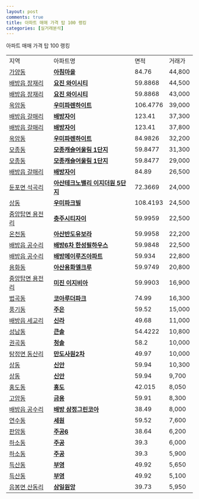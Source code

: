 ```yaml
---
layout: post
comments: true
title: 아파트 매매 가격 탑 100 랭킹
categories: [실거래분석]
---
```


아파트 매매 가격 탑 100 랭킹

<table>
  <tr>
    <td>지역</td>
    <td>아파트명</td>
    <td>면적</td>
    <td>거래가</td>
  </tr>

  <tr>
    <td><a href="/실거래가/2021/06/14/30110.html">가양동</a></td>
    <td style="font-weight: bold;"><a href="https://search.naver.com/search.naver?query=가양동 아침마을">아침마을</a></td>
    <td>84.76</td>
    <td>44,800</td>
  </tr>

  <tr>
    <td><a href="/실거래가/2021/06/14/44200.html">배방읍 장재리</a></td>
    <td style="font-weight: bold;"><a href="https://search.naver.com/search.naver?query=배방읍 장재리 요진 와이시티">요진 와이시티</a></td>
    <td>59.8868</td>
    <td>44,500</td>
  </tr>

  <tr>
    <td><a href="/실거래가/2021/06/14/44200.html">배방읍 장재리</a></td>
    <td style="font-weight: bold;"><a href="https://search.naver.com/search.naver?query=배방읍 장재리 요진 와이시티">요진 와이시티</a></td>
    <td>59.8868</td>
    <td>43,000</td>
  </tr>

  <tr>
    <td><a href="/실거래가/2021/06/14/46110.html">옥암동</a></td>
    <td style="font-weight: bold;"><a href="https://search.naver.com/search.naver?query=옥암동 우미파렌하이트">우미파렌하이트</a></td>
    <td>106.4776</td>
    <td>39,000</td>
  </tr>

  <tr>
    <td><a href="/실거래가/2021/06/14/44200.html">배방읍 갈매리</a></td>
    <td style="font-weight: bold;"><a href="https://search.naver.com/search.naver?query=배방읍 갈매리 배방자이">배방자이</a></td>
    <td>123.41</td>
    <td>37,300</td>
  </tr>

  <tr>
    <td><a href="/실거래가/2021/06/14/44200.html">배방읍 갈매리</a></td>
    <td style="font-weight: bold;"><a href="https://search.naver.com/search.naver?query=배방읍 갈매리 배방자이">배방자이</a></td>
    <td>123.41</td>
    <td>37,800</td>
  </tr>

  <tr>
    <td><a href="/실거래가/2021/06/14/46110.html">옥암동</a></td>
    <td style="font-weight: bold;"><a href="https://search.naver.com/search.naver?query=옥암동 우미파렌하이트">우미파렌하이트</a></td>
    <td>84.9826</td>
    <td>32,200</td>
  </tr>

  <tr>
    <td><a href="/실거래가/2021/06/14/44200.html">모종동</a></td>
    <td style="font-weight: bold;"><a href="https://search.naver.com/search.naver?query=모종동 모종캐슬어울림 1단지">모종캐슬어울림 1단지</a></td>
    <td>59.8477</td>
    <td>31,300</td>
  </tr>

  <tr>
    <td><a href="/실거래가/2021/06/14/44200.html">모종동</a></td>
    <td style="font-weight: bold;"><a href="https://search.naver.com/search.naver?query=모종동 모종캐슬어울림 1단지">모종캐슬어울림 1단지</a></td>
    <td>59.8477</td>
    <td>29,000</td>
  </tr>

  <tr>
    <td><a href="/실거래가/2021/06/14/44200.html">배방읍 갈매리</a></td>
    <td style="font-weight: bold;"><a href="https://search.naver.com/search.naver?query=배방읍 갈매리 배방자이">배방자이</a></td>
    <td>84.89</td>
    <td>26,500</td>
  </tr>

  <tr>
    <td><a href="/실거래가/2021/06/14/44200.html">둔포면 석곡리</a></td>
    <td style="font-weight: bold;"><a href="https://search.naver.com/search.naver?query=둔포면 석곡리 아산테크노밸리 이지더원 5단지">아산테크노밸리 이지더원 5단지</a></td>
    <td>72.3669</td>
    <td>24,000</td>
  </tr>

  <tr>
    <td><a href="/실거래가/2021/06/14/46110.html">상동</a></td>
    <td style="font-weight: bold;"><a href="https://search.naver.com/search.naver?query=상동 우미파크빌">우미파크빌</a></td>
    <td>108.4193</td>
    <td>24,500</td>
  </tr>

  <tr>
    <td><a href="/실거래가/2021/06/14/43130.html">중앙탑면 용전리</a></td>
    <td style="font-weight: bold;"><a href="https://search.naver.com/search.naver?query=중앙탑면 용전리 충주시티자이">충주시티자이</a></td>
    <td>59.9959</td>
    <td>22,500</td>
  </tr>

  <tr>
    <td><a href="/실거래가/2021/06/14/44200.html">온천동</a></td>
    <td style="font-weight: bold;"><a href="https://search.naver.com/search.naver?query=온천동 아산반도유보라">아산반도유보라</a></td>
    <td>59.9958</td>
    <td>22,200</td>
  </tr>

  <tr>
    <td><a href="/실거래가/2021/06/14/44200.html">배방읍 공수리</a></td>
    <td style="font-weight: bold;"><a href="https://search.naver.com/search.naver?query=배방읍 공수리 배방6차 한성필하우스">배방6차 한성필하우스</a></td>
    <td>59.9848</td>
    <td>22,500</td>
  </tr>

  <tr>
    <td><a href="/실거래가/2021/06/14/44200.html">배방읍 공수리</a></td>
    <td style="font-weight: bold;"><a href="https://search.naver.com/search.naver?query=배방읍 공수리 배방메이루즈아파트">배방메이루즈아파트</a></td>
    <td>59.934</td>
    <td>22,800</td>
  </tr>

  <tr>
    <td><a href="/실거래가/2021/06/14/44200.html">용화동</a></td>
    <td style="font-weight: bold;"><a href="https://search.naver.com/search.naver?query=용화동 아산용화엘크루">아산용화엘크루</a></td>
    <td>59.9749</td>
    <td>20,800</td>
  </tr>

  <tr>
    <td><a href="/실거래가/2021/06/14/43130.html">중앙탑면 용전리</a></td>
    <td style="font-weight: bold;"><a href="https://search.naver.com/search.naver?query=중앙탑면 용전리 미진 이지비아">미진 이지비아</a></td>
    <td>59.9903</td>
    <td>16,900</td>
  </tr>

  <tr>
    <td><a href="/실거래가/2021/06/14/44200.html">법곡동</a></td>
    <td style="font-weight: bold;"><a href="https://search.naver.com/search.naver?query=법곡동 코아루더파크">코아루더파크</a></td>
    <td>74.99</td>
    <td>16,300</td>
  </tr>

  <tr>
    <td><a href="/실거래가/2021/06/14/44200.html">풍기동</a></td>
    <td style="font-weight: bold;"><a href="https://search.naver.com/search.naver?query=풍기동 주은">주은</a></td>
    <td>59.52</td>
    <td>15,000</td>
  </tr>

  <tr>
    <td><a href="/실거래가/2021/06/14/44200.html">배방읍 세교리</a></td>
    <td style="font-weight: bold;"><a href="https://search.naver.com/search.naver?query=배방읍 세교리 신라">신라</a></td>
    <td>49.68</td>
    <td>11,000</td>
  </tr>

  <tr>
    <td><a href="/실거래가/2021/06/14/30110.html">성남동</a></td>
    <td style="font-weight: bold;"><a href="https://search.naver.com/search.naver?query=성남동 큰솔">큰솔</a></td>
    <td>54.4222</td>
    <td>10,800</td>
  </tr>

  <tr>
    <td><a href="/실거래가/2021/06/14/44200.html">권곡동</a></td>
    <td style="font-weight: bold;"><a href="https://search.naver.com/search.naver?query=권곡동 청솔">청솔</a></td>
    <td>58.2</td>
    <td>10,000</td>
  </tr>

  <tr>
    <td><a href="/실거래가/2021/06/14/44200.html">탕정면 동산리</a></td>
    <td style="font-weight: bold;"><a href="https://search.naver.com/search.naver?query=탕정면 동산리 만도사원2차">만도사원2차</a></td>
    <td>49.97</td>
    <td>10,000</td>
  </tr>

  <tr>
    <td><a href="/실거래가/2021/06/14/46110.html">상동</a></td>
    <td style="font-weight: bold;"><a href="https://search.naver.com/search.naver?query=상동 신안">신안</a></td>
    <td>59.94</td>
    <td>10,300</td>
  </tr>

  <tr>
    <td><a href="/실거래가/2021/06/14/46110.html">상동</a></td>
    <td style="font-weight: bold;"><a href="https://search.naver.com/search.naver?query=상동 신안">신안</a></td>
    <td>59.94</td>
    <td>9,700</td>
  </tr>

  <tr>
    <td><a href="/실거래가/2021/06/14/30110.html">홍도동</a></td>
    <td style="font-weight: bold;"><a href="https://search.naver.com/search.naver?query=홍도동 홍도">홍도</a></td>
    <td>42.015</td>
    <td>8,050</td>
  </tr>

  <tr>
    <td><a href="/실거래가/2021/06/14/43150.html">고암동</a></td>
    <td style="font-weight: bold;"><a href="https://search.naver.com/search.naver?query=고암동 금용">금용</a></td>
    <td>59.91</td>
    <td>8,300</td>
  </tr>

  <tr>
    <td><a href="/실거래가/2021/06/14/44200.html">배방읍 공수리</a></td>
    <td style="font-weight: bold;"><a href="https://search.naver.com/search.naver?query=배방읍 공수리 배방 삼정그린코아">배방 삼정그린코아</a></td>
    <td>38.49</td>
    <td>8,000</td>
  </tr>

  <tr>
    <td><a href="/실거래가/2021/06/14/43130.html">연수동</a></td>
    <td style="font-weight: bold;"><a href="https://search.naver.com/search.naver?query=연수동 세원">세원</a></td>
    <td>59.52</td>
    <td>7,600</td>
  </tr>

  <tr>
    <td><a href="/실거래가/2021/06/14/30110.html">판암동</a></td>
    <td style="font-weight: bold;"><a href="https://search.naver.com/search.naver?query=판암동 주공6">주공6</a></td>
    <td>38.64</td>
    <td>6,200</td>
  </tr>

  <tr>
    <td><a href="/실거래가/2021/06/14/43150.html">하소동</a></td>
    <td style="font-weight: bold;"><a href="https://search.naver.com/search.naver?query=하소동 주공">주공</a></td>
    <td>39.3</td>
    <td>6,000</td>
  </tr>

  <tr>
    <td><a href="/실거래가/2021/06/14/43150.html">하소동</a></td>
    <td style="font-weight: bold;"><a href="https://search.naver.com/search.naver?query=하소동 주공">주공</a></td>
    <td>39.3</td>
    <td>5,900</td>
  </tr>

  <tr>
    <td><a href="/실거래가/2021/06/14/44200.html">득산동</a></td>
    <td style="font-weight: bold;"><a href="https://search.naver.com/search.naver?query=득산동 부영">부영</a></td>
    <td>49.92</td>
    <td>5,650</td>
  </tr>

  <tr>
    <td><a href="/실거래가/2021/06/14/44200.html">득산동</a></td>
    <td style="font-weight: bold;"><a href="https://search.naver.com/search.naver?query=득산동 부영">부영</a></td>
    <td>49.92</td>
    <td>5,100</td>
  </tr>

  <tr>
    <td><a href="/실거래가/2021/06/14/44200.html">음봉면 산동리</a></td>
    <td style="font-weight: bold;"><a href="https://search.naver.com/search.naver?query=음봉면 산동리 삼일원앙">삼일원앙</a></td>
    <td>39.73</td>
    <td>5,950</td>
  </tr>

</table>
